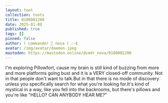 ```yaml
---
layout: toot
collection: toots
title: 0108002200
date: 2025-01-08
published: true
tags: []
pinned: false
author: ⸸ commander ░ nova ⸸ :~$
avatar: /img/avatar/daemon.jpeg
mastodon: https://mastodon.online/@cmdr_nova/0108002200
---
```


I'm exploring Pillowfort, cause my brain is still kind of buzzing from more and more platforms going bust and it is a VERY closed-off community. Not in that people don't want to talk.But in that there is no mode of discovery unless you specifically search for what you're looking for.It's kind of mystical in a way, like you fell into the backrooms, but there's pillows and you're like "HELLO? CAN ANYBODY HEAR ME?"
